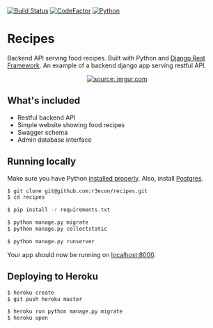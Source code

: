 [![Build Status](https://travis-ci.org/r3econ/recipes.svg?branch=master)](https://travis-ci.org/r3econ/recipes)
[![CodeFactor](https://www.codefactor.io/repository/github/r3econ/recipes/badge)](https://www.codefactor.io/repository/github/r3econ/recipes)
[![Python](https://img.shields.io/badge/python-3.6-blue.svg)](https://img.shields.io/badge/python-3.6-blue.svg)

# Recipes

Backend API serving food recipes. Built with Python and [Django Rest Framework](http://www.django-rest-framework.org/).
An example of a backend django app serving restful API.

<p align="center">
<a href="https://imgur.com/HFXsi8S"><img src="https://i.imgur.com/HFXsi8S.png" title="source: imgur.com" /></a>
</p>

## What's included
- Restful backend API
- Simple website showing food recipes
- Swagger schema
- Admin database interface

## Running locally

Make sure you have Python [installed properly](http://install.python-guide.org).  Also, install [Postgres](https://devcenter.heroku.com/articles/heroku-postgresql#local-setup).

```sh
$ git clone git@github.com:r3econ/recipes.git
$ cd recipes

$ pip install -r requirements.txt

$ python manage.py migrate
$ python manage.py collectstatic

$ python manage.py runserver
```

Your app should now be running on [localhost:8000](http://localhost:8000/).

## Deploying to Heroku

```sh
$ heroku create
$ git push heroku master

$ heroku run python manage.py migrate
$ heroku open
```
